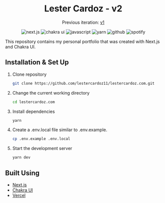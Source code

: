 <h1 align="center">
  Lester Cardoz - v2
</h1>
<p align="center">
  Previous iteration:
  <a href="https://github.com/lestercardoz11/lestercardoz11.github.io" target="_blank">v1</a>
</p>
<p align="center">
  <img alt="next.js" src="https://img.shields.io/badge/next.js-000000?style=for-the-badge&logo=nextdotjs&logoColor=white" />
  <img alt="chakra ui" src="https://img.shields.io/badge/Chakra--UI-319795?style=for-the-badge&logo=chakra-ui&logoColor=white" />
  <img alt="javascript" src="https://img.shields.io/badge/JavaScript-323330?style=for-the-badge&logo=javascript&logoColor=F7DF1E" />
  <img alt="yarn" src="https://img.shields.io/badge/Yarn-2C8EBB?style=for-the-badge&logo=yarn&logoColor=white" />
  <img alt="github" src="https://img.shields.io/badge/GitHub-100000?style=for-the-badge&logo=github&logoColor=white" />
  <img alt="spotify" src="https://img.shields.io/badge/Spotify-1ED760?&style=for-the-badge&logo=spotify&logoColor=white" />
</p>

This repository contains my personal portfolio that was created with Next.js and Chakra UI.

## Installation & Set Up

1. Clone repository

   ```sh
   git clone https://github.com/lestercardoz11/lestercardoz.com.git
   ```

2. Change the current working directory

   ```sh
   cd lestercardoz.com
   ```

3. Install dependencies

   ```sh
   yarn
   ```
   
4. Create a .env.local file similar to .env.example.

   ```sh
   cp .env.example .env.local
   ```
   
5. Start the development server

   ```sh
   yarn dev
   ```


## Built Using

- [Next.js](https://nextjs.org/)
- [Chakra UI](https://chakra-ui.com/)
- [Vercel](https://vercel.com)

